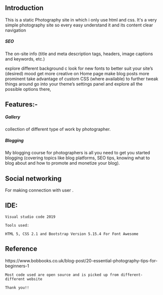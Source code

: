 <h2>Introduction</h2>
<p>This is a static Photography site in which i only use html and css. It's a very simple photography site so every easy understand it and its content clear navigation </p>
<h5>SEO</h5>
<p>The on-site info (title and meta description tags, headers, image captions and keywords, etc.)

explore different background c
look for new fonts to better suit your site’s (desired) mood
get more creative on Home page
make  blog posts more prominent
take advantage of custom CSS (where available) to further tweak things around
go into your theme’s settings panel and explore all the possible options there, </p>

<h2>Features:-</h2>
    <h5>Gallery</h5>
    <p>collection of different type of work by photographer.</p>

<h5>Blogging</h5>
   <p>My blogging course for photographers is all you need to get you started blogging (covering topics like blog platforms, SEO tips, knowing what to blog about and how to promote and monetize your blog).</p>

<h2>Social networking</h2>
    For making connection with user .

<h2>IDE:</h2>

    Visual studio code 2019

    Tools used:

    HTML 5, CSS 2.1 and Bootstrap Version 5.15.4 For Font Awesome

<h2>Reference</h2>
        https://www.bobbooks.co.uk/blog-post/20-essential-photography-tips-for-beginners-1

    Most code used are open source and is picked up from different-different website 

    Thank you!!





